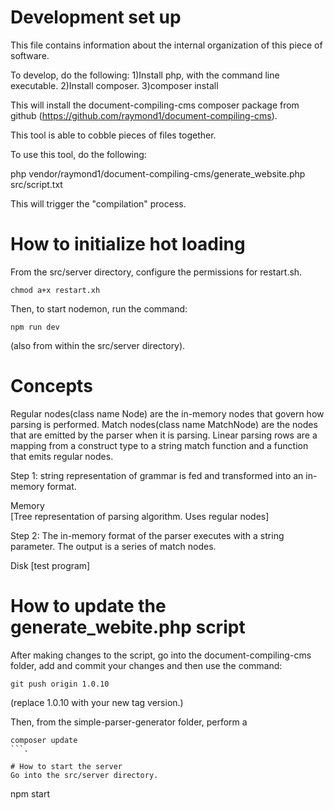 # Development set up
This file contains information about the internal organization of this piece of software.

To develop, do the following:
1)Install php, with the command line executable.
2)Install composer.
3)composer install

This will install the document-compiling-cms composer package from github (https://github.com/raymond1/document-compiling-cms).

This tool is able to cobble pieces of files together.

To use this tool, do the following:

php vendor/raymond1/document-compiling-cms/generate_website.php src/script.txt

This will trigger the "compilation" process.

# How to initialize hot loading
From the src/server directory, configure the permissions for restart.sh.
```
chmod a+x restart.xh
```

Then, to start nodemon, run the command:
```
npm run dev
```
(also from within the src/server directory).


# Concepts
Regular nodes(class name Node) are the in-memory nodes that govern how parsing is performed.
Match nodes(class name MatchNode) are the nodes that are emitted by the parser when it is parsing.
Linear parsing rows are a mapping from a construct type to a string match function and a function that emits regular nodes.


Step 1: string representation of grammar is fed and transformed into an in-memory format.

Memory                             
[Tree representation of parsing algorithm. Uses regular nodes]


Step 2:
The in-memory format of the parser executes with a string parameter. The output is a series of match nodes.

Disk
[test program]

# How to update the generate_webite.php script
After making changes to the script, go into the document-compiling-cms folder, add and commit your changes and then use the command:
```
git push origin 1.0.10
```
(replace 1.0.10 with your new tag version.)

Then, from the simple-parser-generator folder, perform a
```
composer update
```.

# How to start the server
Go into the src/server directory.
```
npm start
```